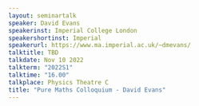 ```yaml
---
layout: seminartalk
speaker: David Evans
speakerinst: Imperial College London
speakershortinst: Imperial
speakerurl: https://www.ma.imperial.ac.uk/~dmevans/
talktitle: TBD
talkdate: Nov 10 2022
talkterm: "2022S1"
talktime: "16.00"
talkplace: Physics Theatre C
title: "Pure Maths Colloquium - David Evans"
---
```


